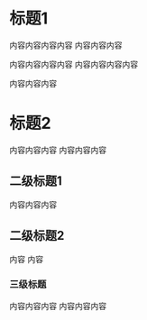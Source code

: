 # 标题1

内容内容内容内容
内容内容内容

内容内容内容内容
内容内容内容内容

内容内容内容
# 标题2
内容内容内容
内容内容内容
## 二级标题1
内容内容内容

## 二级标题2

内容
内容

### 三级标题
内容内容内容
内容内容内容
